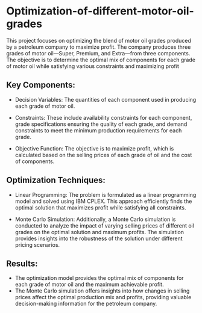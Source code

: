 # Optimization-of-different-motor-oil-grades

This project focuses on optimizing the blend of motor oil grades produced by a petroleum company to maximize profit. The company produces three grades of motor oil—Super, Premium, and Extra—from three components. The objective is to determine the optimal mix of components for each grade of motor oil while satisfying various constraints and maximizing profit

## Key Components:
* Decision Variables: The quantities of each component used in producing each grade of motor oil.

* Constraints: These include availability constraints for each component, grade specifications ensuring the quality of each grade, and demand constraints to meet the minimum production requirements for each grade.

* Objective Function: The objective is to maximize profit, which is calculated based on the selling prices of each grade of oil and the cost of components.

## Optimization Techniques:

* Linear Programming: The problem is formulated as a linear programming model and solved using IBM CPLEX. This approach efficiently finds the optimal solution that maximizes profit while satisfying all constraints.
  
* Monte Carlo Simulation: Additionally, a Monte Carlo simulation is conducted to analyze the impact of varying selling prices of different oil grades on the optimal solution and maximum profits. The simulation provides insights into the robustness of the solution under different pricing scenarios.
  
## Results:

* The optimization model provides the optimal mix of components for each grade of motor oil and the maximum achievable profit.
* The Monte Carlo simulation offers insights into how changes in selling prices affect the optimal production mix and profits, providing valuable decision-making information for the petroleum company.
